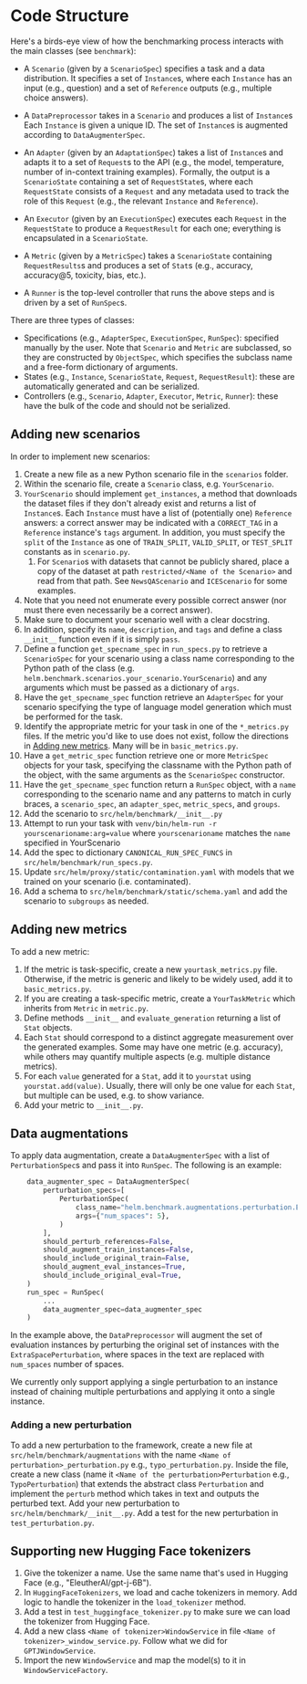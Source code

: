 # Code Structure

Here's a birds-eye view of how the benchmarking process interacts with the main
classes (see `benchmark`):

- A `Scenario` (given by a `ScenarioSpec`) specifies a task and a data
  distribution.  It specifies a set of `Instance`s, where each `Instance` has
  an input (e.g., question) and a set of `Reference` outputs (e.g., multiple
  choice answers).

- A `DataPreprocessor` takes in a `Scenario` and produces a list of `Instance`s
  Each `Instance` is given a unique ID. The set of `Instance`s is augmented
  according to `DataAugmenterSpec`.

- An `Adapter` (given by an `AdaptationSpec`) takes a list of `Instance`s and
  adapts it to a set of `Request`s to the API (e.g., the model, temperature,
  number of in-context training examples).  Formally, the output
  is a `ScenarioState` containing a set of `RequestState`s, where each
  `RequestState` consists of a `Request` and any metadata used to track the
  role of this `Request` (e.g., the relevant `Instance` and `Reference`).

- An `Executor` (given by an `ExecutionSpec`) executes each `Request` in the
  `RequestState` to produce a `RequestResult` for each one; everything is
  encapsulated in a `ScenarioState`.

- A `Metric` (given by a `MetricSpec`) takes a `ScenarioState` containing
  `RequestResults`s and produces a set of `Stat`s (e.g., accuracy, accuracy@5,
  toxicity, bias, etc.).

- A `Runner` is the top-level controller that runs the above steps and is
  driven by a set of `RunSpec`s.

There are three types of classes:

- Specifications (e.g., `AdapterSpec`, `ExecutionSpec`, `RunSpec`):
  specified manually by the user.  Note that `Scenario` and `Metric` are
  subclassed, so they are constructed by `ObjectSpec`, which specifies the
  subclass name and a free-form dictionary of arguments.
- States (e.g., `Instance`, `ScenarioState`, `Request`, `RequestResult`): these
  are automatically generated and can be serialized.
- Controllers (e.g., `Scenario`, `Adapter`, `Executor`, `Metric`, `Runner`):
  these have the bulk of the code and should not be serialized.

## Adding new scenarios

In order to implement new scenarios:

1. Create a new file as a new Python scenario file in the `scenarios` folder.
2. Within the scenario file, create a `Scenario` class, e.g. `YourScenario`.
3. `YourScenario` should implement `get_instances`, a method that downloads the 
   dataset files if they don't already exist and returns a list of `Instance`s. 
   Each `Instance` must have a list of (potentially one)
   `Reference` answers: a correct answer may be indicated with a `CORRECT_TAG` in 
   a `Reference` instance's `tags` argument. In addition, you 
   must specify the `split` of the `Instance` as one of `TRAIN_SPLIT`,
   `VALID_SPLIT`, or `TEST_SPLIT` constants as in `scenario.py`.
   1. For `Scenario`s with datasets that cannot be publicly shared, place a copy of the
      dataset at path `restricted/<Name of the Scenario>` and read from that path.
      See `NewsQAScenario` and `ICEScenario` for some examples.
4. Note that you need not enumerate every possible correct answer (nor must
   there even necessarily be a correct answer). 
5. Make sure to document your scenario well with a clear docstring. 
6. In addition, specify its `name`, `description`, and `tags` and define a class
   `__init__` function even if it is simply `pass`.
7. Define a function `get_specname_spec` in `run_specs.py` to retrieve a `ScenarioSpec` 
   for your scenario using a class name corresponding to the Python path of 
   the class (e.g. `helm.benchmark.scenarios.your_scenario.YourScenario`) and any 
   arguments which must be passed as a dictionary of `args`.
8. Have the `get_specname_spec` function retrieve an `AdapterSpec` for your
   scenario specifying the type of language model generation which must be 
   performed for the task.
9. Identify the appropriate metric for your task in one of the `*_metrics.py` files.
   If the metric you'd like to use does not exist, follow the directions in [Adding new metrics](#adding-new-metrics).
   Many will be in `basic_metrics.py`.
10. Have a `get_metric_spec` function retrieve one or more `MetricSpec`
   objects for your task, specifying the classname with the Python path of
   the object, with the same arguments as the `ScenarioSpec` constructor.
11. Have the `get_specname_spec` function return a `RunSpec` object, with a 
   `name` corresponding to the scenario name and any patterns to match in 
   curly braces, a `scenario_spec`, an `adapter_spec`, `metric_specs`, 
   and `groups`. 
12. Add the scenario to `src/helm/benchmark/__init__.py`
13. Attempt to run your task with
    `venv/bin/helm-run -r yourscenarioname:arg=value` where 
    `yourscenarioname` matches the `name` specified in YourScenario
14. Add the spec to dictionary `CANONICAL_RUN_SPEC_FUNCS` in `src/helm/benchmark/run_specs.py`.
15. Update `src/helm/proxy/static/contamination.yaml` with models that we trained on your scenario (i.e. contaminated).
16. Add a schema to `src/helm/benchmark/static/schema.yaml` and add the scenario to `subgroups` as needed.

## Adding new metrics

To add a new metric:
1. If the metric is task-specific, create a new `yourtask_metrics.py` file. 
   Otherwise, if the metric is generic and likely to be widely used, add it
   to `basic_metrics.py`.
2. If you are creating a task-specific metric, create a `YourTaskMetric` 
   which inherits from `Metric` in `metric.py`.
3. Define methods `__init__` and `evaluate_generation` returning a list of `Stat` objects.
4. Each `Stat` should correspond to a distinct aggregate measurement over the generated examples. 
   Some may have one metric (e.g. accuracy), while others may quantify multiple aspects
   (e.g. multiple distance metrics). 
5. For each `value` generated for a `Stat`, add it to `yourstat` using `yourstat.add(value)`. 
   Usually, there will only be one value for each `Stat`, but multiple can be used, e.g. to show variance.
6. Add your metric to `__init__.py`.

## Data augmentations

To apply data augmentation, create a `DataAugmenterSpec` with a list of
`PerturbationSpec`s and pass it into `RunSpec`. The following is an
example:

```python
    data_augmenter_spec = DataAugmenterSpec(
        perturbation_specs=[
            PerturbationSpec(
                class_name="helm.benchmark.augmentations.perturbation.ExtraSpacePerturbation",
                args={"num_spaces": 5},
            )
        ],
        should_perturb_references=False,
        should_augment_train_instances=False,
        should_include_original_train=False,
        should_augment_eval_instances=True,
        should_include_original_eval=True,
    )
    run_spec = RunSpec(
        ...
        data_augmenter_spec=data_augmenter_spec
    )
```

In the example above, the `DataPreprocessor` will augment the set of evaluation instances by perturbing
the original set of instances with the `ExtraSpacePerturbation`, where spaces in the text are
replaced with `num_spaces` number of spaces.

We currently only support applying a single perturbation to an instance instead of chaining
multiple perturbations and applying it onto a single instance.

### Adding a new perturbation

To add a new perturbation to the framework, create a new file at `src/helm/benchmark/augmentations` with the name
`<Name of perturbation>_perturbation.py` e.g., `typo_perturbation.py`. Inside the file, create a new class
(name it `<Name of the perturbation>Perturbation` e.g., `TypoPerturbation`)
that extends the abstract class `Perturbation` and implement the `perturb` method which
takes in text and outputs the perturbed text.
Add your new perturbation to `src/helm/benchmark/__init__.py`.
Add a test for the new perturbation in `test_perturbation.py`.

## Supporting new Hugging Face tokenizers

1. Give the tokenizer a name. Use the same name that's used in Hugging Face (e.g., "EleutherAI/gpt-j-6B").
2. In `HuggingFaceTokenizers`, we load and cache tokenizers in memory. Add logic to handle
   the tokenizer in the `load_tokenizer` method.
3. Add a test in `test_huggingface_tokenizer.py` to make sure we can load the tokenizer from Hugging Face.
4. Add a new class `<Name of tokenizer>WindowService` in file `<Name of tokenizer>_window_service.py`.
   Follow what we did for `GPTJWindowService`.
5. Import the new `WindowService` and map the model(s) to it in `WindowServiceFactory`.

